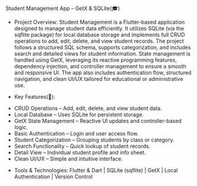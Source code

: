 Student Management App – GetX & SQLite(🎓)

- Project Overview:
Student Management is a Flutter-based application designed to manage student data efficiently. It utilizes SQLite (via the sqflite package) for local database storage and implements full CRUD operations to add, edit, delete, and view student records. The project follows a structured SQL schema, supports categorization, and includes search and detailed views for student information.
State management is handled using GetX, leveraging its reactive programming features, dependency injection, and controller management to ensure a smooth and responsive UI. The app also includes authentication flow, structured navigation, and clean UI/UX tailored for educational or administrative use.

- Key Features(🚀):
* CRUD Operations – Add, edit, delete, and view student data.
* Local Database – Uses SQLite for persistent storage.
*  GetX State Management – Reactive UI updates and controller-based logic.
*  Basic Authentication – Login and user access flow.
*  Student Categorization – Grouping students by class or category.
*  Search Functionality – Quick lookup of student records.
*  Detail View – Individual student profile and info sheet.
*  Clean UI/UX – Simple and intuitive interface.


- Tools & Technologies:
Flutter & Dart | SQLite (sqflite) | GetX | Local Authentication | Version Control
